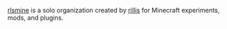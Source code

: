 [rlsmine](https://github.com/rlsmine) is a solo organization created by [rillis](https://github.com/rillis) for Minecraft experiments, mods, and plugins.

